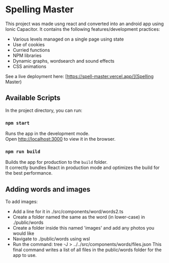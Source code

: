 # Spelling Master

This project was made usng react and converted into an android app using Ionic Capacitor. It contains the following features/development practices:
- Various levels managed on a single page using state
- Use of cookies
- Curried functions
- NPM libraries
- Dynamic graphs, wordsearch and sound effects
- CSS animations

See a live deployment here: [https://spell-master.vercel.app/](Spelling Master)

## Available Scripts

In the project directory, you can run:

### `npm start`

Runs the app in the development mode.\
Open [http://localhost:3000](http://localhost:3000) to view it in the browser.

### `npm run build`

Builds the app for production to the `build` folder.\
It correctly bundles React in production mode and optimizes the build for the best performance.

## Adding words and images

To add images:
- Add a line for it in ./src/components/word/words2.ts
- Create a folder named the same as the word (in lower-case) in ./public/words
- Create a folder inside this named 'images' and add any photos you would like
- Navigate to ./public/words using wsl
- Run the command: tree -J > ../../src/components/words/files.json
This final command writes a list of all files in the public/words folder for the app to use.
